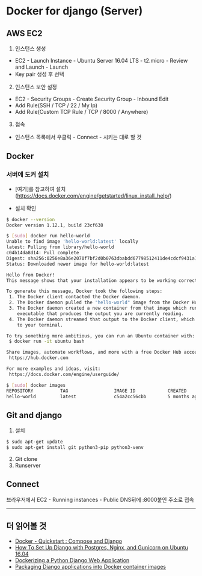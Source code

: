 # Docker for django (Server)

## AWS EC2

1. 인스턴스 생성
* EC2 - Launch Instance - Ubuntu Server 16.04 LTS - t2.micro - Review and Launch - Launch
* Key pair 생성 후 선택

2. 인스턴스 보안 설정
* EC2 - Security Groups - Create Security Group - Inbound Edit
* Add Rule(SSH / TCP / 22 / My Ip)
* Add Rule(Custom TCP Rule / TCP / 8000 / Anywhere)

3. 접속
* 인스턴스 목록에서 우클릭 - Connect - 시키는 대로 할 것

## Docker

### 서버에 도커 설치

* [여기]를 참고하여 설치 (https://docs.docker.com/engine/getstarted/linux_install_help/)

* 설치 확인

```bash
$ docker --version
Docker version 1.12.1, build 23cf638

$ [sudo] docker run hello-world
Unable to find image 'hello-world:latest' locally
latest: Pulling from library/hello-world
c04b14da8d14: Pull complete 
Digest: sha256:0256e8a36e2070f7bf2d0b0763dbabdd67798512411de4cdcf9431a1feb60fd9
Status: Downloaded newer image for hello-world:latest

Hello from Docker!
This message shows that your installation appears to be working correctly.

To generate this message, Docker took the following steps:
 1. The Docker client contacted the Docker daemon.
 2. The Docker daemon pulled the "hello-world" image from the Docker Hub.
 3. The Docker daemon created a new container from that image which runs the
    executable that produces the output you are currently reading.
 4. The Docker daemon streamed that output to the Docker client, which sent it
    to your terminal.

To try something more ambitious, you can run an Ubuntu container with:
 $ docker run -it ubuntu bash

Share images, automate workflows, and more with a free Docker Hub account:
 https://hub.docker.com

For more examples and ideas, visit:
 https://docs.docker.com/engine/userguide/

$ [sudo] docker images
REPOSITORY          TAG                 IMAGE ID            CREATED             SIZE
hello-world         latest              c54a2cc56cbb        5 months ago        1.848 kB

```

## Git and django

1. 설치

```bash
$ sudo apt-get update
$ sudo apt-get install git python3-pip python3-venv
```

2. Git clone
3. Runserver

## Connect

브라우저에서 EC2 - Running instances - Public DNS뒤에 :8000붙인 주소로 접속

---
## 더 읽어볼 것
- [Docker - Quickstart : Compose and Django](https://docs.docker.com/compose/django/)
- [How To Set Up Django with Postgres, Nginx, and Gunicorn on Ubuntu 16.04
](https://www.digitalocean.com/community/tutorials/how-to-set-up-django-with-postgres-nginx-and-gunicorn-on-ubuntu-16-04)
- [Dockerizing a Python Django Web Application](https://semaphoreci.com/community/tutorials/dockerizing-a-python-django-web-application)
- [Packaging Django applications into Docker container images](http://michal.karzynski.pl/blog/2015/04/19/packaging-django-applications-as-docker-container-images/)
